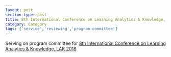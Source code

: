 ```yaml
---
layout: post
section-type: post
title: 8th International Conference on Learning Analytics & Knowledge, LAK 2018
category: Category
tags: ['service','reviewing','program-committee']
---
```

Serving on program committee for [8th International Conference on Learning Analytics & Knowledge, LAK 2018](http://lak18.solaresearch.org/).
